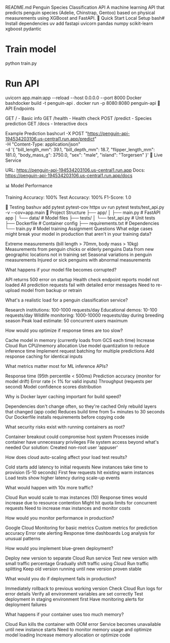 README.md
Penguin Species Classification API
A machine learning API that predicts penguin species (Adelie, Chinstrap, Gentoo) based on physical measurements using XGBoost and FastAPI.
🚀 Quick Start
Local Setup
bash# Install dependencies
uv add fastapi uvicorn pandas numpy scikit-learn xgboost pydantic

# Train model
python train.py

# Run API
uvicorn app.main:app --reload --host 0.0.0.0 --port 8000
Docker
bashdocker build -t penguin-api .
docker run -p 8080:8080 penguin-api
📡 API Endpoints

GET / - Basic info
GET /health - Health check
POST /predict - Species prediction
GET /docs - Interactive docs

Example Prediction
bashcurl -X POST "https://penguin-api-194534203106.us-central1.run.app/predict" \
  -H "Content-Type: application/json" \
  -d '{
    "bill_length_mm": 39.1,
    "bill_depth_mm": 18.7,
    "flipper_length_mm": 181.0,
    "body_mass_g": 3750.0,
    "sex": "male",
    "island": "Torgersen"
  }'
🔗 Live Service

URL: https://penguin-api-194534203106.us-central1.run.app
Docs: https://penguin-api-194534203106.us-central1.run.app/docs

📊 Model Performance

Training Accuracy: 100%
Test Accuracy: 100%
F1-Score: 1.0

🧪 Testing
bashuv add pytest pytest-cov httpx
uv run pytest tests/test_api.py -v --cov=app.main
📁 Project Structure
├── app/
│   ├── main.py           # FastAPI app
│   └── data/             # Model files
├── tests/
│   └── test_api.py       # Unit tests
├── Dockerfile            # Container config
├── requirements.txt      # Dependencies
└── train.py             # Model training
Assignment Questions
What edge cases might break your model in production that aren't in your training data?

Extreme measurements (bill length > 70mm, body mass > 10kg)
Measurements from penguin chicks or elderly penguins
Data from new geographic locations not in training set
Seasonal variations in penguin measurements
Injured or sick penguins with abnormal measurements

What happens if your model file becomes corrupted?

API returns 500 error on startup
Health check endpoint reports model not loaded
All prediction requests fail with detailed error messages
Need to re-upload model from backup or retrain

What's a realistic load for a penguin classification service?

Research institutions: 100-1000 requests/day
Educational demos: 10-100 requests/day
Wildlife monitoring: 1000-10000 requests/day during breeding season
Peak load estimate: 50 concurrent users maximum

How would you optimize if response times are too slow?

Cache model in memory (currently loads from GCS each time)
Increase Cloud Run CPU/memory allocation
Use model quantization to reduce inference time
Implement request batching for multiple predictions
Add response caching for identical inputs

What metrics matter most for ML inference APIs?

Response time (95th percentile < 500ms)
Prediction accuracy (monitor for model drift)
Error rate (< 1% for valid inputs)
Throughput (requests per second)
Model confidence scores distribution

Why is Docker layer caching important for build speed?

Dependencies don't change often, so they're cached
Only rebuild layers that changed (app code)
Reduces build time from 5+ minutes to 30 seconds
Our Dockerfile installs requirements before copying code

What security risks exist with running containers as root?

Container breakout could compromise host system
Processes inside container have unnecessary privileges
File system access beyond what's needed
Our solution: Created non-root user 'appuser'

How does cloud auto-scaling affect your load test results?

Cold starts add latency to initial requests
New instances take time to provision (5-10 seconds)
First few requests hit existing warm instances
Load tests show higher latency during scale-up events

What would happen with 10x more traffic?

Cloud Run would scale to max instances (10)
Response times would increase due to resource contention
Might hit quota limits for concurrent requests
Need to increase max instances and monitor costs

How would you monitor performance in production?

Google Cloud Monitoring for basic metrics
Custom metrics for prediction accuracy
Error rate alerting
Response time dashboards
Log analysis for unusual patterns

How would you implement blue-green deployment?

Deploy new version to separate Cloud Run service
Test new version with small traffic percentage
Gradually shift traffic using Cloud Run traffic splitting
Keep old version running until new version proven stable

What would you do if deployment fails in production?

Immediately rollback to previous working version
Check Cloud Run logs for error details
Verify all environment variables are set correctly
Test deployment in staging environment first
Have monitoring alerts for deployment failures

What happens if your container uses too much memory?

Cloud Run kills the container with OOM error
Service becomes unavailable until new instance starts
Need to monitor memory usage and optimize model loading
Increase memory allocation or optimize code